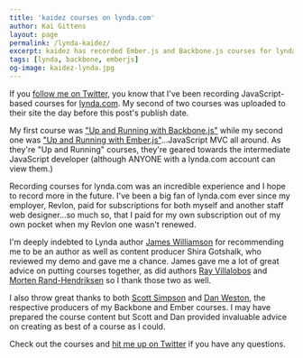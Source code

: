 ```yaml
---
title: 'kaidez courses on lynda.com'
author: Kai Gittens
layout: page
permalink: /lynda-kaidez/
excerpt: kaidez has recorded Ember.js and Backbone.js courses for lynda.com, a leading online learning company.
tags: [lynda, backbone, emberjs]
og-image: kaidez-lynda.jpg
---
```

If you [follow me on Twitter](http://twitter.com/kaidez "follow kaidez on Twitter"), you know that I've been recording JavaScript-based courses for [lynda.com](http://lynda.com "visit lynda.com: a leading online learning company"). My second of two courses was uploaded to their site the day before this post's publish date.

My first course was ["Up and Running with Backbone.js"](http://www.lynda.com/Backbonejs-tutorials/Up-Running-Backbonejs/163089-2.html?utm_medium=ldc-partner&utm_source=SSPRC&utm_content=524&utm_campaign=CD2146&bid=524&aid=CD2146 "Check out 'Up and Running with Backbone.js' on lynda.com") while my second one was ["Up and Running with Ember.js"](http://www.lynda.com/Emberjs-tutorials/Up-Running-Emberjs/178116-2.html?utm_medium=ldc-partner&utm_source=SSPRC&utm_content=524&utm_campaign=CD2146&bid=524&aid=CD2146 "Check out 'Up and Running with Ember.js' on lynda.com")...JavaScript MVC all around. As they're "Up and Running" courses, they're geared towards the intermediate JavaScript developer (although ANYONE with a lynda.com account can view them.)

Recording courses for lynda.com was an incredible experience and I hope to record more in the future. I've been a big fan of lynda.com ever since my employer, Revlon, paid for subscriptions for both myself and another staff web designer...so much so, that I paid for my own subscription out of my own pocket when my Revlon one wasn't renewed.

I'm deeply indebted to Lynda author [James Williamson](http://www.lynda.com/James-Williamson/128-1.html "Visit James Williamson's lynda courses") for recommending me to be an author as well as content producer Shira Gotshalk, who reviewed my demo and gave me a chance. James gave me a lot of great advice on putting courses together, as did authors [Ray Villalobos](http://www.lynda.com/Ray-Villalobos/832401-1.html "Visit Ray Villalobos' lynda courses") and [Morten Rand-Hendriksen](http://www.lynda.com/Morten-Rand-Hendriksen/725535-1.html "Visit Morten Rand-Hendriksen' lynda courses") so I thank those two as well.

I also throw great thanks to both [Scott Simpson](http://www.lynda.com/Scott-Simpson/578025-1.html "Visit Scott Simpson's lynda courses") and [Dan Weston](https://twitter.com/danielbweston "visit Dan Weston on Twitter"), the respective producers of my Backbone and Ember courses. I may have prepared the course content but Scott and Dan provided invaluable advice on creating as best of a course as I could.

Check out the courses and [hit me up on Twitter](http://twitter.com/kaidez "contact kaidez on Twitter") if you have any questions.
